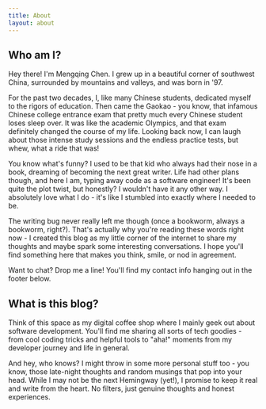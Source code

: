 ```yaml
---
title: About
layout: about
---
```


## Who am I?

Hey there! I'm Mengqing Chen. I grew up in a beautiful corner of southwest China, surrounded by mountains and valleys, and was born in '97.

For the past two decades, I, like many Chinese students, dedicated myself to the rigors of education. Then came the Gaokao - you know, that infamous Chinese college entrance exam that pretty much every Chinese student loses sleep over. It was like the academic Olympics, and that exam definitely changed the course of my life. Looking back now, I can laugh about those intense study sessions and the endless practice tests, but whew, what a ride that was!

You know what's funny? I used to be that kid who always had their nose in a book, dreaming of becoming the next great writer. Life had other plans though, and here I am, typing away code as a software engineer! It's been quite the plot twist, but honestly? I wouldn't have it any other way. I absolutely love what I do - it's like I stumbled into exactly where I needed to be.

The writing bug never really left me though (once a bookworm, always a bookworm, right?). That's actually why you're reading these words right now - I created this blog as my little corner of the internet to share my thoughts and maybe spark some interesting conversations. I hope you'll find something here that makes you think, smile, or nod in agreement.

Want to chat? Drop me a line! You'll find my contact info hanging out in the footer below.

## What is this blog?

Think of this space as my digital coffee shop where I mainly geek out about software development. You'll find me sharing all sorts of tech goodies - from cool coding tricks and helpful tools to "aha!" moments from my developer journey and life in general.

And hey, who knows? I might throw in some more personal stuff too - you know, those late-night thoughts and random musings that pop into your head. While I may not be the next Hemingway (yet!), I promise to keep it real and write from the heart. No filters, just genuine thoughts and honest experiences.
